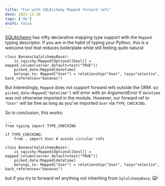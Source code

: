 ```yaml
---
title: "Fun with SQLAlchemy Mapped forward refs"
date: 2023-12-30
tags: ['de']
draft: false
---
```


[SQLAlchemy](https://docs.sqlalchemy.org/en/14/orm/internals.html#sqlalchemy.orm.Mapped) has nifty declarative mapping type support with the `Mapped` typing descriptor.
If you are in the habit of typing your Python, this is a welcome tool that reduces boilerplate while still feeling quite natural:
```
class Banana(SqlalchemyBase):
	is_squishy:Mapped[Optional[bool]] = mapped_column(server_default=text("TRUE"))
	picked_date:Mapped[datetime]
	belongs_to: Mapped["User"] = relationship("User", lazy="selectin", back_references="bananas")
```
But interestingly, `Mapped` does not support forward refs outside the ORM. so
`picked_date:Mapped["datetime"]` will error with an _ArgumentError_ if `datetime` was not otherwise imported in the module. However, our
forward ref to `"User"` will be fine as long as you've imported `User` via `TYPE_CHECKING`.

So in conclusion, this works:
```
...
from typing import TYPE_CHECKING

if TYPE_CHECKING:
	from . import User # avoids circular refs

class Banana(SqlalchemyBase):
	is_squishy:Mapped[Optional[bool]] = mapped_column(server_default=text("TRUE"))
	picked_date:Mapped[datetime]
	belongs_to: Mapped["User"] = relationship("User", lazy="selectin", back_references="bananas")
```
but if you try to forward ref anything _not_ inheriting from `SqlalchemyBase`, :scream_cat:!
<!--stackedit_data:
eyJoaXN0b3J5IjpbLTMzNjM3MzQ4MywxMzM0Mjc4OTUxXX0=
-->